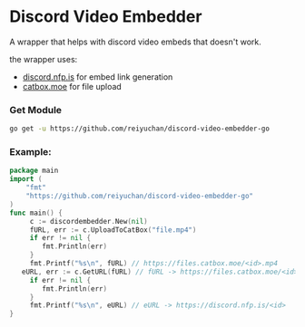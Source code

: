 # Discord Video Embedder

A wrapper that helps with discord video embeds that doesn't work.

the wrapper uses:
- [discord.nfp.is](https://discord.nfp.is/) for embed link generation
- [catbox.moe](https://catbox.moe/) for file upload

### Get Module
```sh
go get -u https://github.com/reiyuchan/discord-video-embedder-go 
```

### Example:
```go
package main
import (
	"fmt"
	"https://github.com/reiyuchan/discord-video-embedder-go"
)
func main() {
	 c := discordembedder.New(nil)
	 fURL, err := c.UploadToCatBox("file.mp4")
	 if err != nil {
	 	fmt.Println(err)
	 }
	 fmt.Printf("%s\n", fURL) // https://files.catbox.moe/<id>.mp4
   eURL, err := c.GetURL(fURL) // fURL -> https://files.catbox.moe/<id>.mp4
	 if err != nil {
	 	fmt.Println(err)
	 }
	 fmt.Printf("%s\n", eURL) // eURL -> https://discord.nfp.is/<id>
}

```
